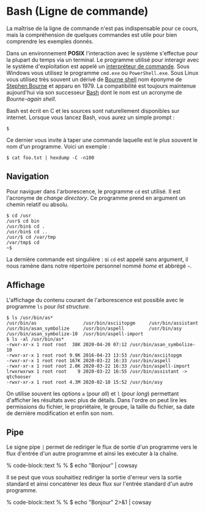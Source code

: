 # Bash (Ligne de commande)

La maîtrise de la ligne de commande n'est pas indispensable pour ce cours, mais la compréhension de quelques commandes est utile pour bien comprendre les exemples donnés.

Dans un environnement **POSIX** l'interaction avec le système s'effectue pour la plupart du temps via un terminal. Le programme utilisé pour interagir avec le système d'exploitation est appelé un [interpréteur de commande](https://en.wikipedia.org/wiki/Command-line_interface#Command-line_interpreter). Sous Windows vous utilisez le programme `cmd.exe` ou `PowerShell.exe`. Sous Linux vous utilisez très souvent un dérivé de [Bourne shell](https://en.wikipedia.org/wiki/Bourne_shell) nom éponyme de [Stephen Bourne](https://en.wikipedia.org/wiki/Stephen_R._Bourne) et apparu en 1979. La compatibilité est toujours maintenue aujourd'hui via son successeur [Bash](<https://en.wikipedia.org/wiki/Bash_(Unix_shell)>) dont le nom est un acronyme de *Bourne-again shell*.

Bash est écrit en C et les sources sont naturellement disponibles sur internet. Lorsque vous lancez Bash, vous aurez un simple prompt :

```console
$
```

Ce dernier vous invite à taper une commande laquelle est le plus souvent le nom d'un programme. Voici un exemple :

```console
$ cat foo.txt | hexdump -C -n100
```

## Navigation

Pour naviguer dans l'arborescence, le programme `cd` est utilisé. Il est l'acronyme de *change directory*. Ce programme prend en argument un chemin relatif ou absolu.

```console
$ cd /usr
/usr$ cd bin
/usr/bin$ cd .
/usr/bin$ cd ..
/usr/$ cd /var/tmp
/var/tmp$ cd
~$
```

La dernière commande est singulière : si `cd` est appelé sans argument, il nous ramène dans notre répertoire personnel nommé *home* et abbrégé `~`.

## Affichage

L'affichage du contenu courant de l'arborescence est possible avec le programme `ls` pour *list structure*.

```console
$ ls /usr/bin/as*
/usr/bin/as                 /usr/bin/asciitopgm     /usr/bin/assistant
/usr/bin/asan_symbolize     /usr/bin/aspell         /usr/bin/asy
/usr/bin/asan_symbolize-10  /usr/bin/aspell-import
$ ls -al /usr/bin/as*
-rwxr-xr-x 1 root root  38K 2020-04-20 07:12 /usr/bin/asan_symbolize-10
-rwxr-xr-x 1 root root 9.9K 2016-04-23 13:53 /usr/bin/asciitopgm
-rwxr-xr-x 1 root root 167K 2020-03-22 16:33 /usr/bin/aspell
-rwxr-xr-x 1 root root 2.0K 2020-03-22 16:33 /usr/bin/aspell-import
lrwxrwxrwx 1 root root    9 2020-03-22 16:55 /usr/bin/assistant -> qtchooser
-rwxr-xr-x 1 root root 4.3M 2020-02-10 15:52 /usr/bin/asy
```

On utilise souvent les options `a` (pour *all*) et `l` (pour *long*) permettant d'afficher les résultats avec plus de détails. Dans l'ordre on peut lire les permissions du fichier, le propriétaire, le groupe, la taille du fichier, sa date de dernière modification et enfin son nom.

## Pipe

Le signe pipe `|` permet de rediriger le flux de sortie d'un programme vers le flux d'entrée d'un autre programme et ainsi les exécuter à la chaîne.

% code-block::text
%
% $ echo "Bonjour" | cowsay

Il se peut que vous souhaitiez rediriger la sortie d'erreur vers la sortie standard et ainsi concaténer les deux flux sur l'entrée standard d'un autre programme.

% code-block::text
%
% $ echo "Bonjour" 2>&1 | cowsay
